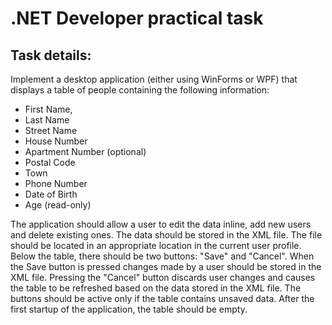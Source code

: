# .NET Developer practical task

## Task details:
Implement a desktop application (either using WinForms or WPF) that displays a table of people
containing the following information:

 - First Name,
 - Last Name
 - Street Name
 - House Number
 - Apartment Number (optional)
 - Postal Code
 - Town
 - Phone Number
 - Date of Birth
 - Age (read-only)


The application should allow a user to edit the data inline, add new users and delete existing ones.
The data should be stored in the XML file. The file should be located in an appropriate location in the
current user profile. Below the table, there should be two buttons: "Save" and "Cancel". When the
Save button is pressed changes made by a user should be stored in the XML file. Pressing the
"Cancel" button discards user changes and causes the table to be refreshed based on the data stored
in the XML file. The buttons should be active only if the table contains unsaved data. After the first
startup of the application, the table should be empty.
